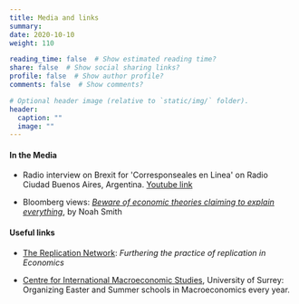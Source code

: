 ```yaml
---
title: Media and links
summary:
date: 2020-10-10
weight: 110

reading_time: false  # Show estimated reading time?
share: false  # Show social sharing links?
profile: false  # Show author profile?
comments: false  # Show comments?

# Optional header image (relative to `static/img/` folder).
header:
  caption: ""
  image: ""
---
```

#### In the Media

* Radio interview on Brexit for 'Corresponseales en Linea' on Radio Ciudad Buenos Aires, Argentina. <a href="https://www.youtube.com/embed/NYGaAnNQyoc?autoplay=1&auto_play=true">Youtube link</a>

* Bloomberg views: <a href="https://www.bloomberg.com/opinion/articles/2019-04-23/modern-monetary-theory-austrian-economics-deserve-skepticism">*Beware of economic theories claiming to explain everything*</a>, by Noah Smith



#### Useful links

* <a href="https://replicationnetwork.com">The Replication Network</a>: *Furthering the practice of replication in Economics* 

* <a href="https://www.surrey.ac.uk/centre-international-macroeconomic-studies-cims">Centre for International Macroeconomic Studies</a>, University of Surrey: Organizing Easter and Summer schools in Macroeconomics every year.


